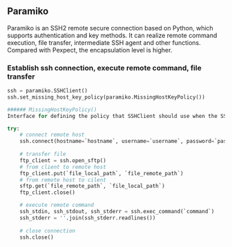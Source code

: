 ## Paramiko
Paramiko is an SSH2 remote secure connection based on Python, which supports authentication and key methods. 
It can realize remote command execution, file transfer, intermediate SSH agent and other functions. 
Compared with Pexpect, the encapsulation level is higher.

### Establish ssh connection, execute remote command, file transfer
```py
ssh = paramiko.SSHClient()
ssh.set_missing_host_key_policy(paramiko.MissingHostKeyPolicy())

###### MissingHostKeyPolicy()
Interface for defining the policy that SSHClient should use when the SSH server’s hostname is not in either the system host keys or the application’s keys. Pre-made classes implement policies for automatically adding the key to the application’s HostKeys object (AutoAddPolicy), and for automatically rejecting the key (RejectPolicy).

try:
    # connect remote host
    ssh.connect(hostname=`hostname`, username=`username`, password=`password`, key_filename=`keyPath`, timeout='value')
    
    # transfer file
    ftp_client = ssh.open_sftp()
    # from client to remote host
    ftp_client.put(`file_local_path`, `file_remote_path`)
    # from remote host to cilent
    sftp.get(`file_remote_path`, `file_local_path`)
    ftp_client.close()

    # execute remote command
    ssh_stdin, ssh_stdout, ssh_stderr = ssh.exec_command(`command`)
    ssh_stderr = ''.join(ssh_stderr.readlines())
    
    # close connection
    ssh.close() 
```

